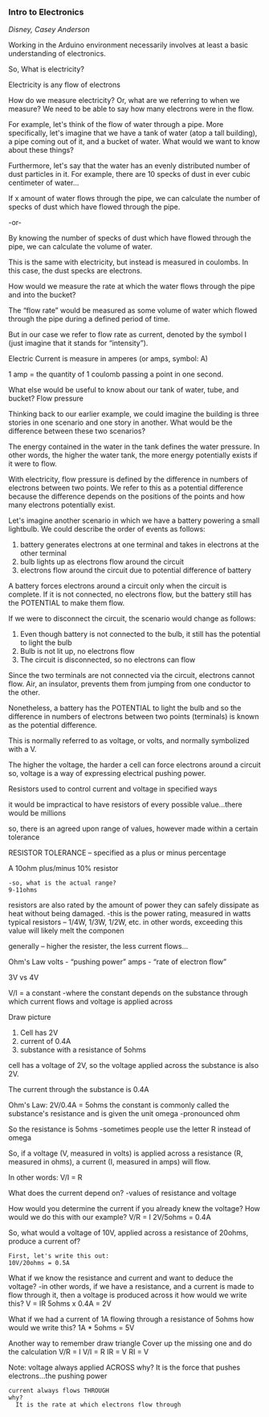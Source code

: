 ### Intro to Electronics
*Disney, Casey Anderson*

Working in the Arduino environment necessarily involves at least a basic understanding of electronics.

So, What is electricity?

Electricity is any flow of electrons

How do we measure electricity? Or, what are we referring to when we measure?
We need to be able to say how many electrons were in the flow.

For example, let's think of the flow of water through a pipe. More specifically, let's imagine that we have a tank of water (atop a tall building), a pipe coming out of it, and a bucket of water. What would we want to know about these things?

Furthermore, let's say that the water has an evenly distributed number of dust particles in it. For example, there are 10 specks of dust in ever cubic centimeter of water...

If x amount of water flows through the pipe, we can calculate the number of specks of dust which have flowed through the pipe.

-or-

By knowing the number of specks of dust which have flowed through the pipe, we can calculate the volume of water.

This is the same with electricity, but instead is measured in coulombs. In this case, the dust specks are electrons.

How would we measure the rate at which the water flows through the pipe and into the bucket?

The “flow rate” would be measured as some volume of water which flowed through the pipe during a defined period of time.

But in our case we refer to flow rate as current, denoted by the symbol I (just imagine that it stands for “intensity”).

Electric Current is measure in amperes (or amps, symbol: A)

1 amp = the quantity of 1 coulomb passing a point in one second.

What else would be useful to know about our tank of water, tube, and bucket?
Flow pressure

Thinking back to our earlier example, we could imagine the building is three stories in one scenario and one story in another. What would be the difference between these two scenarios?

The energy contained in the water in the tank defines the water pressure. In other words, the higher the water tank, the more energy potentially exists if it were to flow.

With electricity, flow pressure is defined by the difference in numbers of electrons between two points. We refer to this as a potential difference because the difference depends on the positions of the points and how many electrons potentially exist.

Let's imagine another scenario in which we have a battery powering a small lightbulb. We could describe the order of events as follows:

1. battery generates electrons at one terminal and takes in electrons at the other terminal
2. bulb lights up as electrons flow around the circuit
3. electrons flow around the circuit due to potential difference of battery

A battery forces electrons around a circuit only when the circuit is complete. If it is not connected, no electrons flow, but the battery still has the POTENTIAL to make them flow.

If we were to disconnect the circuit, the scenario would change as follows:

1. Even though battery is not connected to the bulb, it still has the potential to light the bulb
2. Bulb is not lit up, no electrons flow
3. The circuit is disconnected, so no electrons can flow

Since the two terminals are not connected via the circuit, electrons cannot flow. Air, an insulator, prevents them from jumping from one conductor to the other.

Nonetheless, a battery has the POTENTIAL to light the bulb and so the difference in numbers of electrons between two points (terminals) is known as the potential difference.

This is normally referred to as voltage, or volts, and normally symbolized with a V.

The higher the voltage, the harder a cell can force electrons around a circuit
  so, voltage is a way of expressing electrical pushing power.

Resistors
used to control current and voltage in specified ways

it would be impractical to have resistors of every possible value...there would be millions

so, there is an agreed upon range of values, however made within a certain tolerance

  RESISTOR TOLERANCE – specified as a plus or minus percentage

  A 10ohm plus/minus 10% resistor

    -so, what is the actual range?
    9-11ohms

  resistors are also rated by the amount of power they can safely dissipate as heat without being   damaged.
    -this is the power rating, measured in watts
    typical resistors – 1/4W, 1/3W, 1/2W, etc.
    in other words, exceeding this value will likely melt the componen

  generally – higher the resister, the less current flows...

Ohm's Law
  volts - “pushing power”
  amps - “rate of electron flow”

  3V
  vs
  4V

  V/I = a constant
    -where the constant depends on the substance through which current flows and voltage is 
    applied across

  Draw picture
1. Cell has 2V
2. current of 0.4A
3. substance with a resistance of 5ohms

  cell has a voltage of 2V, so the voltage applied across the substance is also 2V.

  The current through the substance is 0.4A

  Ohm's Law:
    2V/0.4A = 5ohms
  the constant is commonly called the substance's resistance and is given the unit omega
    -pronounced ohm

  So the resistance is 5ohms
    -sometimes people use the letter R instead of omega

  So, if a voltage (V, measured in volts) is applied across a resistance (R, measured in ohms), a current (I, measured in amps) will flow.

  In other words: V/I = R

  What does the current depend on?
    -values of resistance and voltage
  
  How would you determine the current if you already knew the voltage?
    How would we do this with our example?
    V/R = I
    2V/5ohms = 0.4A

  So, what would a voltage of 10V, applied across a resistance of 20ohms, produce a current of?

    First, let's write this out:
    10V/20ohms = 0.5A

  What if we know the resistance and current and want to deduce the voltage?
    -in other words, if we have a resistance, and a current is made to flow through it, then a 
    voltage is produced across it
      how would we write this?
      V = IR
      5ohms x 0.4A = 2V

  What if we had a current of 1A flowing through a resistance of 5ohms
    how would we write this?
      1A * 5ohms = 5V
  
  Another way to remember
    draw triangle
    Cover up the missing one and do the calculation
    V/R = I
    V/I = R
    IR = V
    RI = V

  Note: voltage always applied ACROSS
    why?
      It is the force that pushes electrons...the pushing power
    
    current always flows THROUGH
    why?
      It is the rate at which electrons flow through